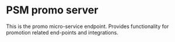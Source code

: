 # PSM promo server 
This is the promo micro-service endpoint. Provides functionality for promotion related end-points and integrations.